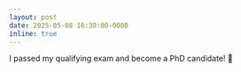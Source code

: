 ```yaml
---
layout: post
date: 2025-05-08 16:30:00-0000
inline: true
---
```


I passed my qualifying exam and become a PhD candidate! :rocket: